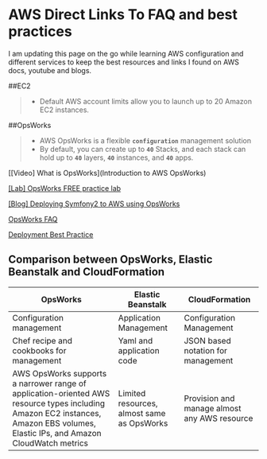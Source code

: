 # AWS Direct Links To FAQ and best practices

I am updating this page on the go while learning AWS configuration and different services to keep the best resources and links I found on AWS docs, youtube and blogs.

##EC2
> - Default AWS account limits allow you to launch up to 20 Amazon EC2 instances.

##OpsWorks

> - AWS OpsWorks is a flexible **`configuration`** management solution
> - By default, you can create up to **`40`** Stacks, and each stack can hold up to **`40`** layers, **`40`** instances, and **`40`** apps.


[[Video] What is OpsWorks](Introduction to AWS OpsWorks)

[[Lab] OpsWorks FREE practice lab](https://qwiklabs.com/focuses/preview/2361?locale=en)

[[Blog] Deploying Symfony2 to AWS using OpsWorks](http://blog.codebender.cc/2016/01/19/symfony2-at-amazon-opsworks-part-1/)

[OpsWorks FAQ](https://aws.amazon.com/opsworks/faqs/)

[Deployment Best Practice](https://docs.aws.amazon.com/opsworks/latest/userguide/best-deploy.html)


## Comparison between OpsWorks, Elastic Beanstalk and CloudFormation

| OpsWorks | Elastic Beanstalk | CloudFormation |
| --- | --- | --- |
| Configuration management | Application Management | Configuration Management |
| Chef recipe and cookbooks for management| Yaml and application code | JSON based notation for management|
| AWS OpsWorks supports a narrower range of application-oriented AWS resource types including Amazon EC2 instances, Amazon EBS volumes, Elastic IPs, and Amazon CloudWatch metrics | Limited resources, almost same as OpsWorks |  Provision and manage almost any AWS resource |
